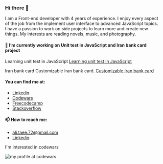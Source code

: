 ### Hi there 👋

I am a Front-end developer with 4 years of experience. I enjoy every aspect of the job from the implement user interface to advanced JavaScript topics. I have a passion to work on side projects to learn more and create new things. My interests are reading novels, music, and photography. 

#### 🔭 I’m currently working on Unit test in JavaScript and Iran bank card project

Learning unit test in JavaScript
[Learning unit test in JavaScript](https://github.com/AliTaee/javascript-unit-test)

Iran bank card
Customizable Iran bank card.
[Customizable Iran bank card](https://github.com/AliTaee/iran-bank-card)

#### You can find me at:

- [Linkedin](https://www.linkedin.com/in/alitaee/)
- [Codewars](https://www.codewars.com/users/AliTaee/)
- [Freecodecamp](https://www.freecodecamp.org/alitaee)
- [Stackoverflow](https://stackoverflow.com/users/9218227/ali-taee) 

#### 📫 How to reach me:
- ali.taee.72@gmail.com
- [Linkedin](https://www.linkedin.com/in/alitaee/)

I'm interested in codewars

![my profile at codewars](https://www.codewars.com/users/AliTaee/badges/large)

